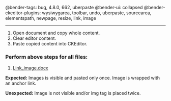 @bender-tags: bug, 4.8.0, 662, uberpaste
@bender-ui: collapsed
@bender-ckeditor-plugins: wysiwygarea, toolbar, undo, uberpaste, sourcearea, elementspath, newpage, resize, link, image

----

1. Open document and copy whole content.
1. Clear editor content.
1. Paste copied content into CKEditor.

### Perform above steps for all files:
  1. [Link_image.docx](../generated/_fixtures/PFW_image/Link_image/Link_image.docx)

**Expected:** Images is visible and pasted only once. Image is wrapped with an anchor link.

**Unexpected:** Image is not visible and/or img tag is placed twice.
